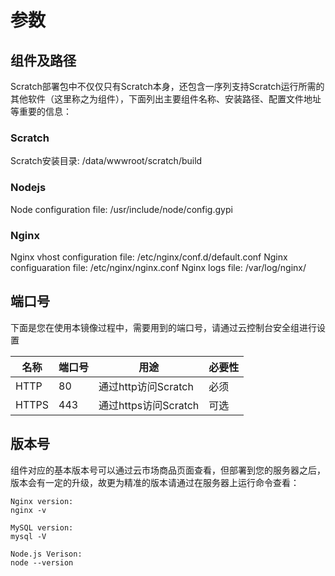 # 参数

## 组件及路径

Scratch部署包中不仅仅只有Scratch本身，还包含一序列支持Scratch运行所需的其他软件（这里称之为组件），下面列出主要组件名称、安装路径、配置文件地址等重要的信息：

### Scratch

Scratch安装目录: /data/wwwroot/scratch/build


### Nodejs
Node configuration file: /usr/include/node/config.gypi

### Nginx
Nginx vhost configuration file: /etc/nginx/conf.d/default.conf
Nginx configuaration file: /etc/nginx/nginx.conf
Nginx logs file: /var/log/nginx/

## 端口号

下面是您在使用本镜像过程中，需要用到的端口号，请通过云控制台安全组进行设置

| 名称 | 端口号 | 用途 |  必要性 |
| --- | --- | --- | --- |
| HTTP | 80 | 通过http访问Scratch | 必须 |
| HTTPS | 443 | 通过https访问Scratch | 可选 |

## 版本号

组件对应的基本版本号可以通过云市场商品页面查看，但部署到您的服务器之后，版本会有一定的升级，故更为精准的版本请通过在服务器上运行命令查看：

```shell
Nginx version:
nginx -v

MySQL version:
mysql -V

Node.js Verison:
node --version
```